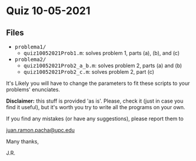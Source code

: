 # Quiz 10-05-2021 

## Files

* <tt>problema1/</tt>
	* <tt>quiz10052021Prob1.m</tt>: solves problem 1, parts (a), (b), and \(c\)
* <tt>problema2/</tt>
	* <tt>quiz10052021Prob2_a_b.m</tt>: solves problem 2, parts (a) and (b)
	* <tt>quiz10052021Prob2_c.m</tt>: solves problem 2, part \(c\)

It's Likely you will have to change the parameters to fit these scripts to your problems' 
enunciates. 

**Disclaimer:** this stuff is provided 'as is'. Please, check it (just in case you
find it useful), but it's worth you try to write all the programs on your own.

If you find any mistakes (or have any suggestions), please report them to 

juan.ramon.pacha@upc.edu 

Many thanks,

J.R.

